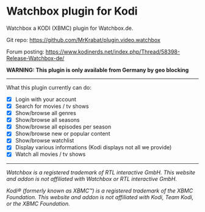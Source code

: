 # Watchbox plugin for Kodi

Watchbox a KODI (XBMC) plugin for Watchbox.de.

Git repo: https://github.com/MrKrabat/plugin.video.watchbox

Forum posting: https://www.kodinerds.net/index.php/Thread/58398-Release-Watchbox-de/

**WARNING: This plugin is only available from Germany by geo blocking**
***

What this plugin currently can do:
- [x] Login with your account
- [x] Search for movies / tv shows
- [x] Show/browse all genres
- [x] Show/browse all seasons
- [x] Show/browse all episodes per season
- [x] Show/browse new or popular content
- [x] Show/browse watchlist
- [x] Display various informations (Kodi displays not all we provide)
- [x] Watch all movies / tv shows
***

_Watchbox is a registered trademark of RTL interactive GmbH.
This website and addon is not affiliated with Watchbox or RTL interactive GmbH._

_Kodi® (formerly known as XBMC™) is a registered trademark of the XBMC Foundation.
This website and addon is not affiliated with Kodi, Team Kodi, or the XBMC Foundation._